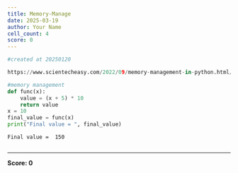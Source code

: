 ```yaml
---
title: Memory-Manage
date: 2025-03-19
author: Your Name
cell_count: 4
score: 0
---
```


```python
#created at 20250120
```


```python
https://www.scientecheasy.com/2022/09/memory-management-in-python.html/
```


```python
#memory management
def func(x):
    value = (x + 5) * 10
    return value
x = 10
final_value = func(x)
print("Final value = ", final_value)

```

    Final value =  150



```python

```


---
**Score: 0**